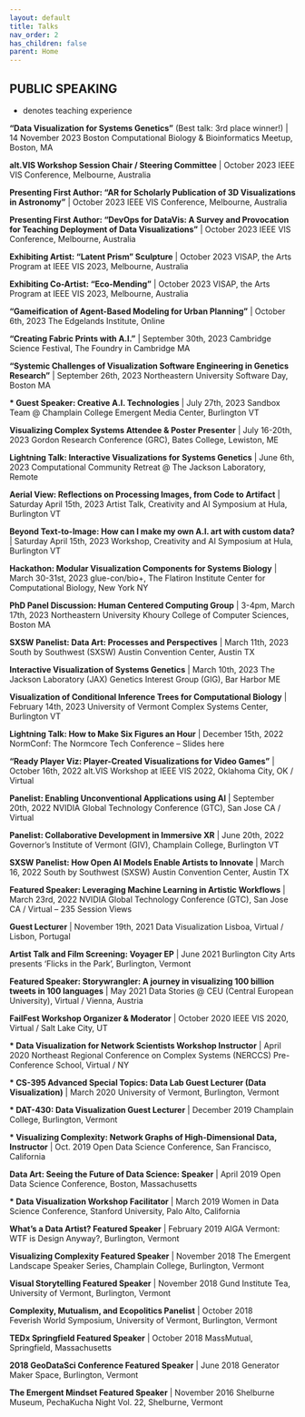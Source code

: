 ```yaml
---
layout: default
title: Talks
nav_order: 2
has_children: false
parent: Home
---
```


## PUBLIC SPEAKING
* denotes teaching experience

__“Data Visualization for Systems Genetics”__ (Best talk: 3rd place winner!) | 14 November 2023
Boston Computational Biology & Bioinformatics Meetup, Boston, MA

__alt.VIS Workshop Session Chair / Steering Committee__ | October 2023
IEEE VIS Conference, Melbourne, Australia

__Presenting First Author: “AR for Scholarly Publication of 3D Visualizations in Astronomy”__ | October 2023
IEEE VIS Conference, Melbourne, Australia

__Presenting First Author: “DevOps for DataVis: A Survey and Provocation for Teaching Deployment of Data Visualizations”__ | October 2023
IEEE VIS Conference, Melbourne, Australia

__Exhibiting Artist: “Latent Prism” Sculpture__ | October 2023
VISAP, the Arts Program at IEEE VIS 2023, Melbourne, Australia

__Exhibiting Co-Artist: “Eco-Mending”__ | October 2023
VISAP, the Arts Program at IEEE VIS 2023, Melbourne, Australia

__“Gameification of Agent-Based Modeling for Urban Planning”__ | October 6th, 2023
The Edgelands Institute, Online

__“Creating Fabric Prints with A.I.”__ | September 30th, 2023
Cambridge Science Festival, The Foundry in Cambridge MA

__“Systemic Challenges of Visualization Software Engineering in Genetics Research”__ | September 26th, 2023
Northeastern University Software Day, Boston MA

__* Guest Speaker: Creative A.I. Technologies__ | July 27th, 2023
Sandbox Team @ Champlain College Emergent Media Center, Burlington VT

__Visualizing Complex Systems Attendee & Poster Presenter__ | July 16-20th, 2023
Gordon Research Conference (GRC), Bates College, Lewiston, ME

__Lightning Talk: Interactive Visualizations for Systems Genetics__ | June 6th, 2023
Computational Community Retreat @ The Jackson Laboratory, Remote

__Aerial View: Reflections on Processing Images, from Code to Artifact__ | Saturday April 15th, 2023
Artist Talk, Creativity and AI Symposium at Hula, Burlington VT

__Beyond Text-to-Image: How can I make my own A.I. art with custom data?__ | Saturday April 15th, 2023
Workshop, Creativity and AI Symposium at Hula, Burlington VT

__Hackathon: Modular Visualization Components for Systems Biology__ | March 30-31st, 2023
glue-con/bio+, The Flatiron Institute Center for Computational Biology, New York NY

__PhD Panel Discussion: Human Centered Computing Group__ | 3-4pm, March 17th, 2023
Northeastern University Khoury College of Computer Sciences, Boston MA

__SXSW Panelist: Data Art: Processes and Perspectives__ | March 11th, 2023
South by Southwest (SXSW) Austin Convention Center, Austin TX

__Interactive Visualization of Systems Genetics__ | March 10th, 2023
The Jackson Laboratory (JAX) Genetics Interest Group (GIG), Bar Harbor ME

__Visualization of Conditional Inference Trees for Computational Biology__ | February 14th, 2023
University of Vermont Complex Systems Center, Burlington VT

__Lightning Talk: How to Make Six Figures an Hour__  |  December 15th, 2022
NormConf: The Normcore Tech Conference – Slides here

__“Ready Player Viz: Player-Created Visualizations for Video Games”__ | October 16th, 2022
alt.VIS Workshop at IEEE VIS 2022, Oklahoma City, OK / Virtual

__Panelist: Enabling Unconventional Applications using AI__ | September 20th, 2022
NVIDIA Global Technology Conference (GTC), San Jose CA / Virtual

__Panelist: Collaborative Development in Immersive XR__ | June 20th, 2022
Governor’s Institute of Vermont (GIV), Champlain College, Burlington VT

__SXSW Panelist: How Open AI Models Enable Artists to Innovate__ | March 16, 2022
South by Southwest (SXSW) Austin Convention Center, Austin TX

__Featured Speaker: Leveraging Machine Learning in Artistic Workflows__ | March 23rd, 2022
NVIDIA Global Technology Conference (GTC), San Jose CA / Virtual – 235 Session Views

__Guest Lecturer__  |  November 19th, 2021
Data Visualization Lisboa, Virtual / Lisbon, Portugal

__Artist Talk and Film Screening: Voyager EP__  |  June 2021
Burlington City Arts presents ‘Flicks in the Park’, Burlington, Vermont

__Featured Speaker: Storywrangler: A journey in visualizing 100 billion tweets in 100 languages__ | May 2021
Data Stories @ CEU (Central European University), Virtual / Vienna, Austria

__FailFest Workshop Organizer & Moderator__  |  October 2020
IEEE VIS 2020, Virtual / Salt Lake City, UT

__* Data Visualization for Network Scientists Workshop Instructor__  |  April 2020
Northeast Regional Conference on Complex Systems (NERCCS) Pre-Conference School, Virtual / NY

__* CS-395 Advanced Special Topics: Data Lab Guest Lecturer (Data Visualization)__  |  March 2020
University of Vermont, Burlington, Vermont

__* DAT-430: Data Visualization Guest Lecturer__  |  December 2019
Champlain College, Burlington, Vermont

__* Visualizing Complexity: Network Graphs of High-Dimensional Data, Instructor__  |  Oct. 2019
Open Data Science Conference, San Francisco, California

__Data Art: Seeing the Future of Data Science: Speaker__  |  April 2019
Open Data Science Conference, Boston, Massachusetts

__* Data Visualization Workshop Facilitator__  |  March 2019
Women in Data Science Conference, Stanford University, Palo Alto, California

__What’s a Data Artist? Featured Speaker__  |  February 2019
AIGA Vermont: WTF is Design Anyway?, Burlington, Vermont

__Visualizing Complexity Featured Speaker__  |  November 2018
The Emergent Landscape Speaker Series, Champlain College, Burlington, Vermont

__Visual Storytelling Featured Speaker__  |  November 2018
Gund Institute Tea, University of Vermont, Burlington, Vermont

__Complexity, Mutualism, and Ecopolitics Panelist__  |  October 2018  
Feverish World Symposium, University of Vermont, Burlington, Vermont

__TEDx Springfield Featured Speaker__  |   October 2018
MassMutual, Springfield, Massachusetts

__2018 GeoDataSci Conference Featured Speaker__  |  June 2018
Generator Maker Space, Burlington, Vermont

__The Emergent Mindset Featured Speaker__ |  November 2016
Shelburne Museum, PechaKucha Night Vol. 22, Shelburne, Vermont
